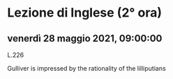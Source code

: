 # Lezione di Inglese (2° ora)

## venerdì 28 maggio 2021, 09:00:00



L.226

Gulliver is impressed by the rationality of the lilliputians

<!--stackedit_data:
eyJoaXN0b3J5IjpbLTE2MjYwNjc3NzZdfQ==
-->